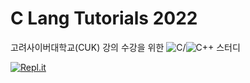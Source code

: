 # C Lang Tutorials 2022

고려사이버대학교(CUK) 강의 수강을 위한 ![C](https://img.shields.io/badge/c-%2300599C.svg?style=for-the-badge&logo=c&logoColor=white)/![C++](https://img.shields.io/badge/c++-%2300599C.svg?style=for-the-badge&logo=c%2B%2B&logoColor=white) 스터디

[![Repl.it](https://img.shields.io/badge/Repl.it-%230D101E.svg?style=for-the-badge&logo=replit&logoColor=white)](https://replit.com/@johnwi/clang-tutorials)
